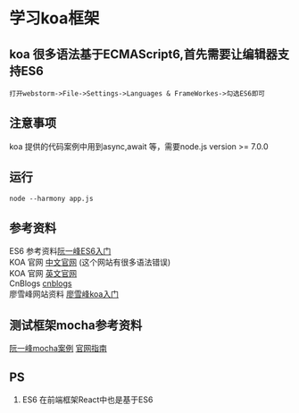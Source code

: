 # 学习koa框架

## koa 很多语法基于ECMAScript6,首先需要让编辑器支持ES6
`打开webstorm->File->Settings->Languages & FrameWorkes->勾选ES6即可`

## 注意事项
koa 提供的代码案例中用到async,await 等，需要node.js version >= 7.0.0

## 运行
`node --harmony app.js`

## 参考资料
ES6 参考资料[阮一峰ES6入门](http://es6.ruanyifeng.com/) <br>
KOA 官网 [中文官网](http://koa.bootcss.com/) (这个网站有很多语法错误) <br>
KOA 官网 [英文官网](http://koajs.com/)<br>
CnBlogs [cnblogs](http://www.cnblogs.com/myzy/p/6510113.html) <br>
廖雪峰网站资料 [廖雪峰koa入门](http://www.liaoxuefeng.com/wiki/001434446689867b27157e896e74d51a89c25cc8b43bdb3000/001471087582981d6c0ea265bf241b59a04fa6f61d767f6000)<br>

## 测试框架mocha参考资料
[阮一峰mocha案例](http://www.ruanyifeng.com/blog/2015/12/a-mocha-tutorial-of-examples.html)
[官网指南](https://mochajs.org/#getting-started)

## PS
1. ES6 在前端框架React中也是基于ES6
